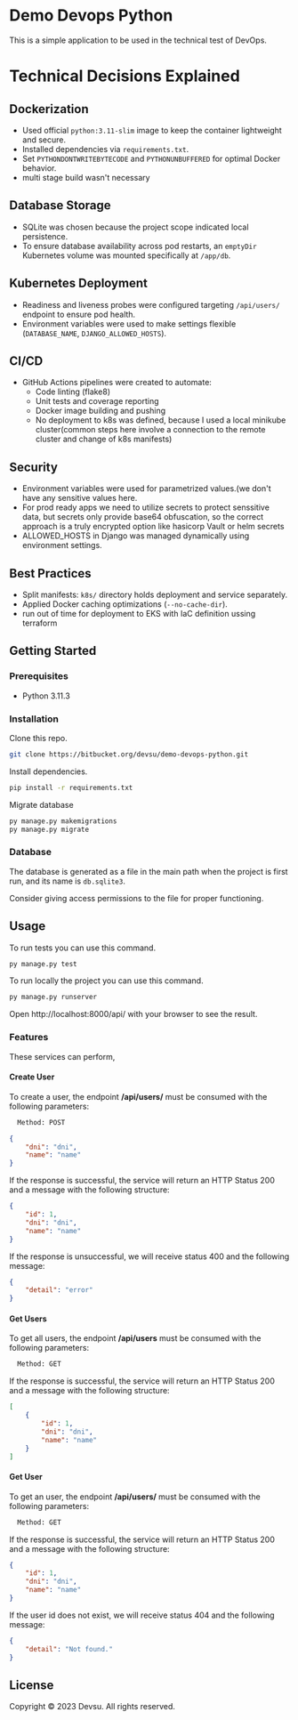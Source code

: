 # Demo Devops Python

This is a simple application to be used in the technical test of DevOps.

# Technical Decisions Explained

## Dockerization
- Used official `python:3.11-slim` image to keep the container lightweight and secure.
- Installed dependencies via `requirements.txt`.
- Set `PYTHONDONTWRITEBYTECODE` and `PYTHONUNBUFFERED` for optimal Docker behavior.
- multi stage build wasn't necessary 

## Database Storage
- SQLite was chosen because the project scope indicated local persistence.
- To ensure database availability across pod restarts, an `emptyDir` Kubernetes volume was mounted specifically at `/app/db`.

## Kubernetes Deployment
- Readiness and liveness probes were configured targeting `/api/users/` endpoint to ensure pod health.
- Environment variables were used to make settings flexible (`DATABASE_NAME`, `DJANGO_ALLOWED_HOSTS`).

## CI/CD
- GitHub Actions pipelines were created to automate:
  - Code linting (flake8)
  - Unit tests and coverage reporting
  - Docker image building and pushing
  - No deployment to k8s was defined, because I used a local minikube cluster(common steps here involve a connection to the remote cluster and change of k8s manifests)

## Security
- Environment variables were used for parametrized values.(we don't have any sensitive values here.
- For prod ready apps we need to utilize secrets to protect senssitive data, but secrets only provide base64 obfuscation, so the correct approach is a truly encrypted option like hasicorp Vault or helm secrets
- ALLOWED_HOSTS in Django was managed dynamically using environment settings.

## Best Practices
- Split manifests: `k8s/` directory holds deployment and service separately.
- Applied Docker caching optimizations (`--no-cache-dir`).
- run out of time for deployment to EKS with IaC definition ussing terraform


## Getting Started

### Prerequisites

- Python 3.11.3

### Installation

Clone this repo.

```bash
git clone https://bitbucket.org/devsu/demo-devops-python.git
```

Install dependencies.

```bash
pip install -r requirements.txt
```

Migrate database

```bash
py manage.py makemigrations
py manage.py migrate
```

### Database

The database is generated as a file in the main path when the project is first run, and its name is `db.sqlite3`.

Consider giving access permissions to the file for proper functioning.

## Usage

To run tests you can use this command.

```bash
py manage.py test
```

To run locally the project you can use this command.

```bash
py manage.py runserver
```

Open http://localhost:8000/api/ with your browser to see the result.

### Features

These services can perform,

#### Create User

To create a user, the endpoint **/api/users/** must be consumed with the following parameters:

```bash
  Method: POST
```

```json
{
    "dni": "dni",
    "name": "name"
}
```

If the response is successful, the service will return an HTTP Status 200 and a message with the following structure:

```json
{
    "id": 1,
    "dni": "dni",
    "name": "name"
}
```

If the response is unsuccessful, we will receive status 400 and the following message:

```json
{
    "detail": "error"
}
```

#### Get Users

To get all users, the endpoint **/api/users** must be consumed with the following parameters:

```bash
  Method: GET
```

If the response is successful, the service will return an HTTP Status 200 and a message with the following structure:

```json
[
    {
        "id": 1,
        "dni": "dni",
        "name": "name"
    }
]
```

#### Get User

To get an user, the endpoint **/api/users/<id>** must be consumed with the following parameters:

```bash
  Method: GET
```

If the response is successful, the service will return an HTTP Status 200 and a message with the following structure:

```json
{
    "id": 1,
    "dni": "dni",
    "name": "name"
}
```

If the user id does not exist, we will receive status 404 and the following message:

```json
{
    "detail": "Not found."
}
```

## License

Copyright © 2023 Devsu. All rights reserved.
